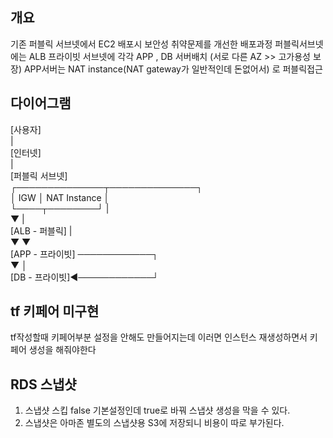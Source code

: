 ## 개요
기존 퍼블릭 서브넷에서 EC2 배포시 보안성 취약문제를 개선한 배포과정
퍼블릭서브넷에는 ALB
프라이빗 서브넷에 각각 APP , DB 서버배치 (서로 다른 AZ  >> 고가용성 보장)
APP서버는 NAT instance(NAT gateway가 일반적인데 돈없어서) 로 퍼블릭접근

## 다이어그램
[사용자]  
   |  
[인터넷]  
   |  
[퍼블릭 서브넷]  
 ┌──────────────┬──────────────┐  
 │ IGW         │ NAT Instance │  
 └────┬────────┘               |  
      ▼                        |  
[ALB - 퍼블릭]                |  
      ▼                        ▼  
[APP - 프라이빗] ────────────┐  
      ▼                       │  
[DB  - 프라이빗]◄────────────┘  

## tf 키페어 미구현
tf작성할때 키페어부분 설정을 안해도 만들어지는데 이러면 인스턴스 재생성하면서 키페어 생성을 해줘야한다

## RDS 스냅샷
1. 스냅샷 스킵 false 기본설정인데 true로 바꿔 스냅샷 생성을 막을 수 있다.
2. 스냅샷은 아마존 별도의 스냅샷용 S3에 저장되니 비용이 따로 부가된다.
